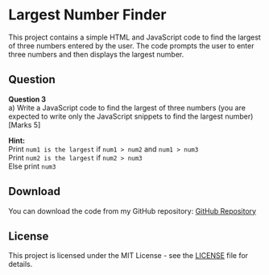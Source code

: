 # Largest Number Finder

This project contains a simple HTML and JavaScript code to find the largest of three numbers entered by the user. The code prompts the user to enter three numbers and then displays the largest number.

## Question
**Question 3**  
a) Write a JavaScript code to find the largest of three numbers (you are expected to write only the JavaScript snippets to find the largest number) [Marks 5]

**Hint:**  
Print `num1 is the largest` if `num1 > num2` and `num1 > num3`  
Print `num2 is the largest` if `num2 > num3`  
Else print `num3`

## Download
You can download the code from my GitHub repository: [GitHub Repository](https://github.com/AsithaKanchana1/BiggestNumJS/blob/main/Q3.html)


## License
This project is licensed under the MIT License - see the [LICENSE](LICENSE) file for details.
